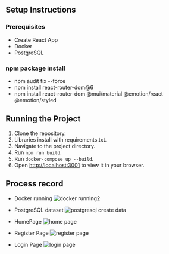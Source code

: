 ## Setup Instructions

### Prerequisites
- Create React App
- Docker
- PostgreSQL

### npm package install

- npm audit fix --force
- npm install react-router-dom@6
- npm install react-router-dom @mui/material @emotion/react @emotion/styled



## Running the Project

1. Clone the repository.
2. Libraries install with requirements.txt.
3. Navigate to the project directory.
4. Run `npm run build`.
5. Run `docker-compose up --build`.
6. Open [http://localhost:3001](http://localhost:3001) to view it in your browser.



## Process record

- Docker running
![docker running2](https://github.com/ahi267aa/registration-platform/assets/92345474/80f17f5f-5e09-45fb-8cfd-b286dff6f27f)

- PostgreSQL dataset
![postgresql create data](https://github.com/ahi267aa/registration-platform/assets/92345474/bbc7d844-a4b0-4528-b945-bb9bf1f66634)

- HomePage
![home page](https://github.com/ahi267aa/registration-platform/assets/92345474/ddbf2a53-b246-46d2-8565-fa37b74edb77)

- Register Page
![register page](https://github.com/ahi267aa/registration-platform/assets/92345474/1461bfce-45ba-4cbe-b7eb-00630035344b)

- Login Page
![login page](https://github.com/ahi267aa/registration-platform/assets/92345474/5b5f92f5-fa1f-4c1b-9027-edd18b14c1eb)
